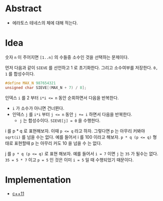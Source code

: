 # Abstract

- 에라토스 테네스의 체에 대해 적는다.

# Idea

숫자 `n` 이 주어지면 `[1..n]` 의 수들중 소수인 것을 선택하는 문제이다.


먼저 다음과 같이 `SIEVE` 를 선언하고 1 로 초기화한다. 그리고
소수여부를 저장한다. `0, 1` 를 합성수이다.

```cpp
#define MAX_N 987654321
unsigned char SIEVE[(MAX_N + 7) / 8];
```

인덱스 `i` 를 2 부터 `i*i <= n` 동안 순회하면서 다음을 반복한다.
  * `i` 가 소수가 아니면 건너뛴다.
  * 인덱스 `j` 를 `i*i` 부터 `j <= n` 동안 `j += i` 하면서 다음을
    반복한다.
    * `j` 는 합성수이다. `SIEVE[j] = 0` 을 수행한다.

i 를 p * q 로 표현해보자. 이때 `p <= q` 라고 하자.  그렇다면 p 는
아무리 커봐야 `sqrt(i)` 를 넘을 수는 없다. 예를 들어서 i 를 100 이라고
해보자. `p * q (p <= q)` 형태로 표현할때 p 는 아무리 커도 10
을 넘을 수 는 없다.
  
j 를 `p * q (p <= q)` 로 표현 해보자. 예를 들어서 `i = 7` 이면 `j` 는
`35` 가 될수는 없다. `35 = 5 * 7` 이고 `p = 5` 인 것은 이미 `i = 5` 
일 때 수행되었기 때문이다.

# Implementation

* [c++11](a.cpp)
